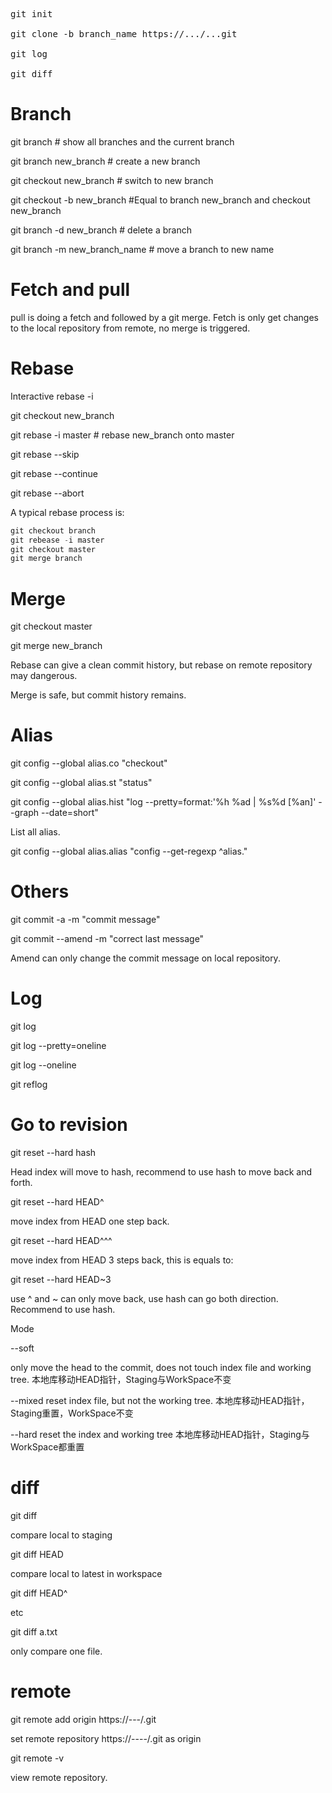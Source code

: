 
<pre>
git init

git clone -b branch_name https://.../...git
  
git log

git diff
</pre>


# Branch
git branch      # show all branches and the current branch

git branch new_branch         # create a new branch

git checkout new_branch        # switch to new branch

git checkout -b new_branch       #Equal to branch new_branch and checkout new_branch

git branch -d new_branch       # delete a branch

git branch -m new_branch_name    # move a branch to new name



# Fetch and pull
pull is doing a fetch and followed by a git merge. 
Fetch is only get changes to the local repository from remote, no merge is triggered.


# Rebase
Interactive rebase -i

git checkout new_branch

git rebase -i master        # rebase new_branch onto master

git rebase --skip

git rebase --continue

git rebase --abort


A typical rebase process is:
```python
git checkout branch
git rebease -i master
git checkout master
git merge branch
```



# Merge

git checkout master

git merge new_branch     


Rebase can give a clean commit history, but rebase on remote repository may dangerous.

Merge is safe, but commit history remains.



# Alias
git config --global alias.co "checkout"

git config --global alias.st "status"

git config --global alias.hist "log --pretty=format:'%h %ad | %s%d [%an]' --graph --date=short"


List all alias.

git config --global alias.alias "config --get-regexp ^alias\."


# Others
git commit -a -m "commit message" 

git commit --amend -m "correct last message"

Amend can only change the commit message on local repository. 

# Log
git log

git log --pretty=oneline

git log --oneline

git reflog


# Go to revision
git reset --hard hash
  
  Head index will move to hash, recommend to use hash to move back and forth.

git reset --hard HEAD^

move index from HEAD one step back.

git reset --hard HEAD^^^

move index from HEAD 3 steps back, this is equals to:

git reset --hard HEAD~3

use ^ and ~ can only move back, use hash can go both direction. Recommend to use hash.


Mode

--soft

only move the head to the commit, does not touch index file and working tree. 本地库移动HEAD指针，Staging与WorkSpace不变

--mixed
reset index file, but not the working tree. 本地库移动HEAD指针，Staging重置，WorkSpace不变

--hard
reset the index and working tree 本地库移动HEAD指针，Staging与WorkSpace都重置


# diff
git diff

compare local to staging

git diff HEAD

compare local to latest in workspace

git diff HEAD^

etc

git diff a.txt

only compare one file.

# remote

git remote add origin https://---/.git 

set remote repository https://----/.git as origin

git remote -v

view remote repository.
